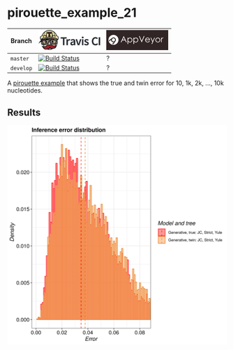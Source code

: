 # pirouette_example_21

Branch   |[![Travis CI logo](pics/TravisCI.png)](https://travis-ci.org)                                                                                                 |[![AppVeyor logo](pics/AppVeyor.png)](https://appveyor.com)                                                                                               
---------|--------------------------------------------------------------------------------------------------------------------------------------------------------------|--------------------------------------------------------------------------------------------------------------------------------------------------------------------------------------------
`master` |[![Build Status](https://travis-ci.org/richelbilderbeek/pirouette_example_21.svg?branch=master)](https://travis-ci.org/richelbilderbeek/pirouette_example_21) |?
`develop`|[![Build Status](https://travis-ci.org/richelbilderbeek/pirouette_example_21.svg?branch=develop)](https://travis-ci.org/richelbilderbeek/pirouette_example_21)|?

A [pirouette example](https://github.com/richelbilderbeek/pirouette_examples)
that shows the true and twin error for 10, 1k, 2k, ..., 10k nucleotides.

## Results

![](example_21_314/errors.png)

